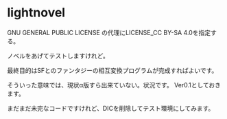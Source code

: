 # lightnovel

GNU GENERAL PUBLIC LICENSE
の代理にLICENSE_CC BY-SA 4.0を指定する。

ノベルをあげてテストしますけれど。

最終目的はSFとのファンタジーの相互変換プログラムが完成すればよいです。

そういった意味では、現状α版すら出来ていない。状況です。
Ver0.1としておきます。

まだまだ未完なコードですけれど、DICを削除してテスト環境にしてみます。
